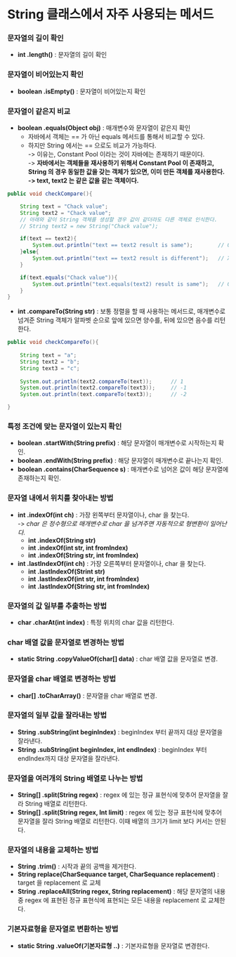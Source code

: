 # String 클래스에서 자주 사용되는 메서드

### 문자열의 길이 확인

* **int .length()** : 문자열의 길이 확인

### 문자열이 비어있는지 확인

* **boolean .isEmpty()** : 문자열이 비어있는지 확인

### 문자열이 같은지 비교

* **boolean .equals(Object obj)** : 매개변수와 문자열이 같은지 확인
  * 자바에서 객체는 == 가 아닌 equals 메서드를 통해서 비교할 수 있다.
  * 하지만 String 에서는 == 으로도 비교가 가능하다. \
    \-> 이유는, Constant Pool 이라는 것이 자바에는 존재하기 때문이다.\
    \-> **자바에서는 객체들을 재사용하기 위해서 Constant Pool 이 존재하고, String 의 경우 동일한 값을 갖는 객체가 있으면, 이미 만든 객체를 재사용한다.** \
    **-> text, text2 는 같은 값을 같는 객체이다.**&#x20;

```java
public void checkCompare(){

    String text = "Chack value";
    String text2 = "Chack value";
    // 아래와 같이 String 객체를 생성할 경우 값이 같더라도 다른 객체로 인식한다. 
    // String text2 = new String("Chack value");

    if(text == text2){
        System.out.println("text == text2 result is same");        // O
    }else{
        System.out.println("text == text2 result is different");   // X
    }

    if(text.equals("Chack value")){
        System.out.println("text.equals(text2) result is same");   // O
    }
}
```

* **int .compareTo(String str)** : 보통 정렬을 할 때 사용하는 메서드로, 매개변수로 넘겨준 String 객체가 알파벳 순으로 앞에 있으면 양수를, 뒤에 있으면 음수를 리턴한다.&#x20;

```java
public void checkCompareTo(){
    
    String text = "a";
    String text2 = "b";
    String text3 = "c";
    
    System.out.println(text2.compareTo(text));      // 1
    System.out.println(text2.compareTo(text3));     // -1
    System.out.println(text.compareTo(text3));      // -2

}
```

### **특정 조건에 맞는 문자열이 있는지 확인**

* **boolean .startWith(String prefix)** : 해당 문자열이 매개변수로 시작하는지 확인.
* **boolean .endWith(String prefix)** : 해당 문자열이 매개변수로 끝나는지 확인.
* **boolean .contains(CharSequence s)** : 매개변수로 넘어온 값이 해당 문자열에 존재하는지 확인.&#x20;

### 문자열 내에서 위치를 찾아내는 방법

* **int .indexOf(int ch)** : 가장 왼쪽부터 문자열이나, char 을 찾는다. \
  \-> _char 은 정수형으로 매개변수로 char 을 넘겨주면 자동적으로 형변환이 일어난다._
  * **int .indexOf(String str)**
  * **int .indexOf(int str, int fromIndex)**
  * **int .indexOf(String str, int fromIndex)**
* **int .lastIndexOf(int ch)** : 가장 오른쪽부터 문자열이나, char 을 찾는다.&#x20;
  * **int .lastIndexOf(Strint str)**
  * **int .lastIndexOf(int str, int fromIndex)**
  * **int .lastIndexOf(String str, int fromIndex)**

### 문자열의 값 일부를 추출하는 방법

* **char .charAt(int index)** : 특정 위치의 char 값을 리턴한다.&#x20;

### char 배열 값을 문자열로 변경하는 방법&#x20;

* **static String .copyValueOf(char\[] data)** : char 배열 값을 문자열로 변경.

### 문자열을 char 배열로 변경하는 방법

* **char\[] .toCharArray()** : 문자열을 char 배열로 변경.

### 문자열의 일부 값을 잘라내는 방법

* **String .subString(int beginIndex)** : beginIndex 부터 끝까지 대상 문자열을 잘라낸다.
* **String .subString(int beginIndex, int endIndex)** : beginIndex 부터 endIndex까지 대상 문자열을 잘라낸다.

### 문자열을 여러개의 String 배열로 나누는 방법

* **String\[] .split(String regex)** : regex 에 있는 정규 표현식에 맞추어 문자열을 잘라 String 배열로 리턴한다.&#x20;
* **String\[] .split(String regex, Int limit)** : regex 에 있는 정규 표현식에 맞추어 문자열을 잘라 String 배열로 리턴한다. 이때 배열의 크기가 limit 보다 커서는 안된다.

### 문자열의 내용을 교체하는 방법

* **String .trim()** : 시작과 끝의 공백을 제거한다.
* **String replace(CharSequance target, CharSequance replacement)** : target 을 replacement 로 교체
* **String .replaceAll(String regex, String replacement)** : 해당 문자열의 내용 중 regex 에 표현된 정규 표현식에 표현되는 모든 내용을 replacement 로 교체한다.&#x20;

### 기본자료형을 문자열로 변환하는 방법&#x20;

* **static String .valueOf(기본자료형 ..)** : 기본자료형을 문자열로 변경한다.&#x20;
